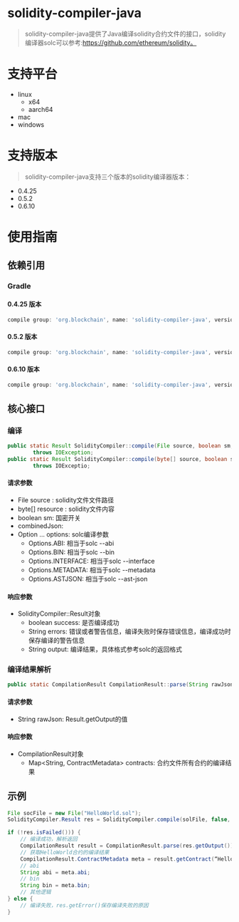 # solidity-compiler-java

>solidity-compiler-java提供了Java编译solidity合约文件的接口，solidity编译器solc可以参考:https://github.com/ethereum/solidity。

# 支持平台

* linux
  * x64
  * aarch64
* mac
* windows

# 支持版本
>solidity-compiler-java支持三个版本的solidity编译器版本：

* 0.4.25
* 0.5.2
* 0.6.10

# 使用指南

## 依赖引用

### Gradle

#### 0.4.25 版本

```gradle
compile group: 'org.blockchain', name: 'solidity-compiler-java', version: '0.4.25.0'
```

#### 0.5.2 版本
```gradle
compile group: 'org.blockchain', name: 'solidity-compiler-java', version: '0.5.2.0'
```

#### 0.6.10 版本
```gradle
compile group: 'org.blockchain', name: 'solidity-compiler-java', version: '0.6.10.0'
```

## 核心接口

### 编译

```java
public static Result SolidityCompiler::compile(File source, boolean sm, boolean combinedJson, Option... options)
        throws IOException;
public static Result SolidityCompiler::compile(byte[] source, boolean sm, boolean combinedJson, Option... options)
        throws IOExceptio;
```

#### 请求参数

* File source : solidity文件文件路径
* byte[] resource : solidity文件内容
* boolean sm: 国密开关
* combinedJson:
* Option ... options: solc编译参数
  * Options.ABI: 相当于solc --abi
  * Options.BIN: 相当于solc --bin
  * Options.INTERFACE: 相当于solc --interface
  * Options.METADATA: 相当于solc --metadata
  * Options.ASTJSON: 相当于solc --ast-json

#### 响应参数

* SolidityCompiler::Result对象
  * boolean success: 是否编译成功
  * String errors: 错误或者警告信息，编译失败时保存错误信息，编译成功时保存编译的警告信息
  * String output: 编译结果，具体格式参考solc的返回格式

### 编译结果解析

```java
public static CompilationResult CompilationResult::parse(String rawJson) throws IOException 
```

#### 请求参数

* String rawJson: Result.getOutput的值

#### 响应参数

* CompilationResult对象 
  * Map<String, ContractMetadata> contracts: 合约文件所有合约的编译结果

## 示例

```java
File socFile = new File("HelloWorld.sol");
SolidityCompiler.Result res = SolidityCompiler.compile(solFile, false, true, ABI, BIN, INTERFACE, METADATA);

if (!res.isFailed())) {
    // 编译成功，解析返回
    CompilationResult result = CompilationResult.parse(res.getOutput());
    // 获取HelloWorld合约的编译结果
    CompilationResult.ContractMetadata meta = result.getContract(“HelloWorld”);
    // abi
    String abi = meta.abi;
    // bin
    String bin = meta.bin;
    // 其他逻辑
} else {
    // 编译失败，res.getError()保存编译失败的原因
}
```